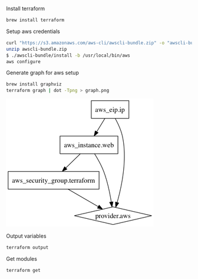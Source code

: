 Install terraform
``` bash
brew install terraform
```

Setup aws credentials
``` bash
curl "https://s3.amazonaws.com/aws-cli/awscli-bundle.zip" -o "awscli-bundle.zip"
unzip awscli-bundle.zip
$ ./awscli-bundle/install -b /usr/local/bin/aws
aws configure
```

Generate graph for aws setup
``` bash
brew install graphviz
terraform graph | dot -Tpng > graph.png
```
![graph](graph.png)

Output variables
``` bash
terraform output
```

Get modules
```bash
terraform get
```
